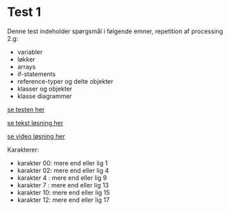 # Test 1
Denne test indeholder spørgsmål i følgende emner, repetition af processing 2.g:
- variabler
- løkker
- arrays
- if-statements
- reference-typer og delte objekter
- klasser og objekter
- klasse diagrammer

[se testen her](test1.pdf)

[se tekst løsning her](solution_test1.pdf)

[se video løsning her](https://www.youtube.com/watch?v=uJJdvhxEYUA)

Karakterer:
- karakter 00: mere end eller lig 1    
- karakter 02: mere end eller lig 4                	
- karakter 4 : mere end eller lig 9    	
- karakter 7 : mere end eller lig 13     	
- karakter 10: mere end eller lig 15     	
- karakter 12: mere end eller lig 17	 
